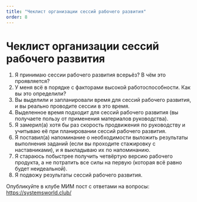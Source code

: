 ```yaml
---
title: "Чеклист организации сессий рабочего развития"
order: 8
---
```


# Чеклист организации сессий рабочего развития

1. Я принимаю сессии рабочего развития всерьёз? В чём это проявляется?
2. У меня всё в порядке с факторами высокой работоспособности. Как вы это определили?
3. Вы выделили и запланировали время для сессий рабочего развития, и вы реально проводите сессии в это время.
4. Выделенное время подходит для сессий рабочего развития (вы получаете пользу от применения материалов руководства).
5. Я замерил(а) хотя бы раз скорость продвижения по руководству и учитываю её при планировании сессий рабочего развития.
6. Я поставил(а) напоминание о необходимости выложить результаты выполнения заданий (если вы проходите стажировку с наставниками), и я выкладываю их по напоминанию.
7. Я стараюсь побыстрее получить четвёртую версию рабочего продукта, а не потратить все силы на первую (которая всё равно будет неидеальной).
8. Я подвожу результаты сессий рабочего развития.

Опубликуйте в клубе МИМ пост с ответами на вопросы: <https://systemsworld.club/>